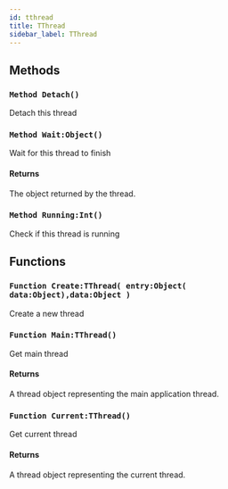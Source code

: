 ```yaml
---
id: tthread
title: TThread
sidebar_label: TThread
---
```



## Methods

### `Method Detach()`

Detach this thread


### `Method Wait:Object()`

Wait for this thread to finish

#### Returns
The object returned by the thread.



### `Method Running:Int()`

Check if this thread is running


## Functions

### `Function Create:TThread( entry:Object( data:Object),data:Object )`

Create a new thread


### `Function Main:TThread()`

Get main thread

#### Returns
A thread object representing the main application thread.



### `Function Current:TThread()`

Get current thread

#### Returns
A thread object representing the current thread.



